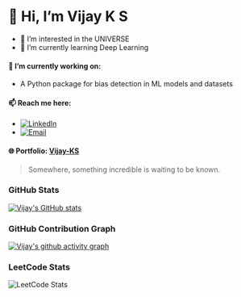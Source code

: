 # 👋 Hi, I’m Vijay K S
- 👀 I’m interested in the UNIVERSE
- 🌱 I’m currently learning Deep Learning

#### 🔭 I’m currently working on:
- A Python package for bias detection in ML models and datasets

#### 📫 Reach me here: 
- [![LinkedIn](https://img.shields.io/badge/LinkedIn-blue?logo=linkedin)](https://linkedin.com/in/vj-ks)
- [![Email](https://img.shields.io/badge/Email-D14836?style=flat&logo=gmail&logoColor=white)](mailto:ksvijay2005@gmail.com)

#### 🌐 Portfolio: [Vijay-KS](https://vjks-portfolio.vercel.app)

> Somewhere, something incredible is waiting to be known.

### GitHub Stats
[![Vijay's GitHub stats](https://github-readme-stats.vercel.app/api?username=KS-Vijay&theme=dark)](https://github.com/anuraghazra/github-readme-stats)

### GitHub Contribution Graph
[![Vijay's github activity graph](https://github-readme-activity-graph.vercel.app/graph?username=KS-Vijay&bg_color=000000&color=ffffff&line=58fe73&point=ffffff&area=true&hide_border=true)](https://github.com/ashutosh00710/github-readme-activity-graph)

### LeetCode Stats
![LeetCode Stats](https://leetcard.jacoblin.cool/Vijay-K-S?theme=dark&font=Spectral&ext=contest)

<!---
KS-Vijay/KS-Vijay is a ✨ special ✨ repository because its `README.md` (this file) appears on your GitHub profile.
You can click the Preview link to take a look at your changes.
--->
